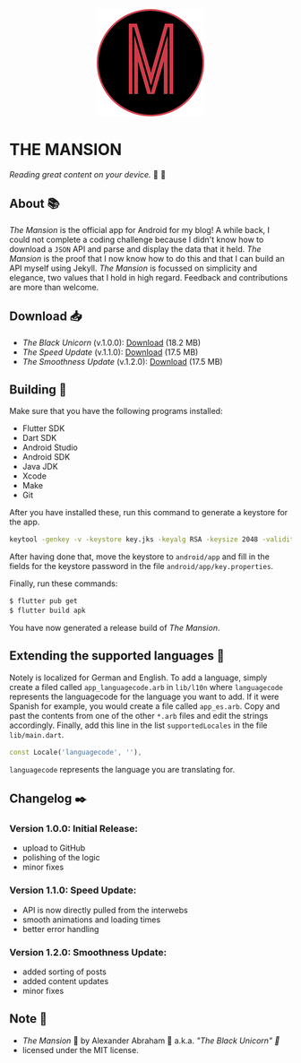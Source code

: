 <p align="center">
 <img src="https://github.com/iamtheblackunicorn/theMansion/raw/main/android/app/src/main/res/mipmap-xxxhdpi/ic_launcher.png"/>
</p>

# THE MANSION

*Reading great content on your device.* :black_heart: :unicorn:

## About :books:

*The Mansion* is the official app for Android for my blog! A while back, I could not complete a coding challenge because I didn't know how to download a `JSON` API and parse and display the data that it held. *The Mansion* is the proof that I now know how to do this and that I can build an API myself using Jekyll. *The Mansion* is focussed on simplicity and elegance, two values that I hold in high regard. Feedback and contributions are more than welcome.

## Download :inbox_tray:

- *The Black Unicorn* (v.1.0.0): [Download](https://github.com/iamtheblackunicorn/theMansion/releases/download/v.1.0.0/TheMansion-v1.0.0-BlackUnicorn-Release.apk) (18.2 MB)
- *The Speed Update* (v.1.1.0): [Download](https://github.com/iamtheblackunicorn/theMansion/releases/download/v.1.1.0/TheMansion-v1.1.0-SpeedUpdate-Release.apk) (17.5 MB)
- *The Smoothness Update* (v.1.2.0): [Download](https://github.com/iamtheblackunicorn/theMansion/releases/download/v.1.2.0/TheMansion-v1.2.0-SpeedUpdate-Release.apk) (17.5 MB)

## Building :hammer:

Make sure that you have the following programs installed:

- Flutter SDK
- Dart SDK
- Android Studio
- Android SDK
- Java JDK
- Xcode
- Make
- Git

After you have installed these, run this command to generate a keystore for the app.

```bash
keytool -genkey -v -keystore key.jks -keyalg RSA -keysize 2048 -validity 10000 -alias key
```

After having done that, move the keystore to `android/app` and fill in the fields for the keystore password in the file `android/app/key.properties`.

Finally, run these commands:

```bash
$ flutter pub get
$ flutter build apk
```

You have now generated a release build of *The Mansion*.

## Extending the supported languages :book:

Notely is localized for German and English. To add a language, simply create a filed called `app_languagecode.arb` in `lib/l10n` where `languagecode` represents the languagecode for the language you want to add. If it were Spanish for example, you would create a file called `app_es.arb`.
Copy and past the contents from one of the other `*.arb` files and edit the strings accordingly.
Finally, add this line in the list `supportedLocales` in the file `lib/main.dart`.

```dart
const Locale('languagecode', ''),
```

`languagecode` represents the language you are translating for.

## Changelog :black_nib:

### Version 1.0.0: Initial Release:

- upload to GitHub
- polishing of the logic
- minor fixes

### Version 1.1.0: Speed Update:

- API is now directly pulled from the interwebs
- smooth animations and loading times
- better error handling

### Version 1.2.0: Smoothness Update:

- added sorting of posts
- added content updates
- minor fixes

## Note :scroll:

- *The Mansion* :unicorn: by Alexander Abraham :black_heart: a.k.a. *"The Black Unicorn" :unicorn:*
- licensed under the MIT license.
